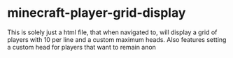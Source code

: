 # minecraft-player-grid-display
This is solely just a html file, that when navigated to, will display a grid of players with 10 per line and a custom maximum heads. Also features setting a custom head for players that want to remain anon
